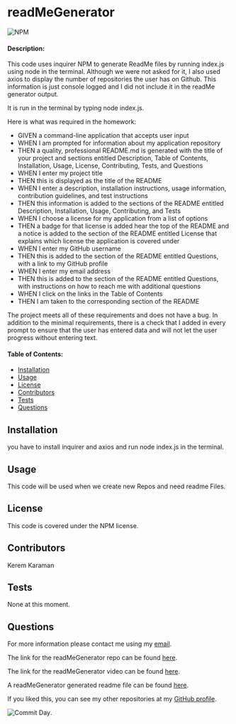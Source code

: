 
# **readMeGenerator**
![NPM](https://img.shields.io/npm/l/inquirer)

#### **Description:**

This code uses inquirer NPM to generate ReadMe files by running index.js using node in the terminal.  Although we were not asked for it, I also used axios to display the number of repositories the user has on Github.  This information is just console logged and I did not include it in the readMe generator output.  

It is run in the terminal by typing node index.js.  

Here is what was required in the homework:
- GIVEN a command-line application that accepts user input
- WHEN I am prompted for information about my application repository
- THEN a quality, professional README.md is generated with the title of your project and sections entitled Description, Table of Contents, Installation, Usage, License, Contributing, Tests, and Questions 
- WHEN I enter my project title
- THEN this is displayed as the title of the README
- WHEN I enter a description, installation instructions, usage information, contribution guidelines, and test instructions
- THEN this information is added to the sections of the README entitled Description, Installation, Usage, Contributing, and Tests
- WHEN I choose a license for my application from a list of options
- THEN a badge for that license is added hear the top of the README and a notice is added to the section of the README entitled License that explains which license the application is covered under
- WHEN I enter my GitHub username
- THEN this is added to the section of the README entitled Questions, with a link to my GitHub profile
- WHEN I enter my email address
- THEN this is added to the section of the README entitled Questions, with instructions on how to reach me with additional questions
- WHEN I click on the links in the Table of Contents
- THEN I am taken to the corresponding section of the README

The project meets all of these requirements and does not have a bug.  In addition to the minimal requirements, there is a check that I added in every prompt to ensure that the user has entered data and will not let the user progress without entering text.

#### **Table of Contents:**

- [Installation](#Installation)
- [Usage](#Usage)
- [License](#License)
- [Contributors](#Contributors)
- [Tests](#Tests)
- [Questions](#Questions)

## Installation

you have to install inquirer and axios and run node index.js in the terminal.

## Usage

This code will be used when we create new Repos and need readme Files.

## License

This code is covered under the NPM license.

## Contributors

Kerem Karaman

## Tests

None at this moment.

## Questions

For more information please contact me using my [email](keremukaraman@gmail.com).

The link for the readMeGenerator repo can be found [here](https://github.com/KKaraman/readMeGenerator).

The link for the readMeGenerator video can be found [here](https://github.com/KKaraman/readMeGenerator/blob/master/KK_09NodeJS_HW.webm).

A readMeGenerator generated readme file can be found [here](https://github.com/KKaraman/readMeGenerator/blob/master/README_node_generated.md).

If you liked this, you can see my other repositories at my [GitHub profile](https://github.com/KKaraman).


![Commit Day](https://img.shields.io/github/last-commit/KKaraman/readMeGenerator?style=plastic).

